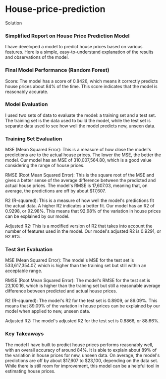 # House-price-prediction

Solution
### Simplified Report on House Price Prediction Model
I have developed a model to predict house prices based on various features. Here is a simple, easy-to-understand explanation of the results and observations of the model.

### Final Model Performance (Random Forest)
Score: The model has a score of 0.8426, which means it correctly predicts house prices about 84% of the time. This score indicates that the model is reasonably accurate.
### Model Evaluation
I used two sets of data to evaluate the model: a training set and a test set. The training set is the data used to build the model, while the test set is separate data used to see how well the model predicts new, unseen data.

### Training Set Evaluation
MSE (Mean Squared Error): This is a measure of how close the model's predictions are to the actual house prices. The lower the MSE, the better the model. Our model has an MSE of 310,007,564.80, which is a good value considering the range of house prices.

RMSE (Root Mean Squared Error): This is the square root of the MSE and gives a better sense of the average difference between the predicted and actual house prices. The model's RMSE is 17,607.03, meaning that, on average, the predictions are off by about $17,607.

R2 (R-squared): This is a measure of how well the model's predictions fit the actual data. A higher R2 indicates a better fit. Our model has an R2 of 0.9298, or 92.98%. This means that 92.98% of the variation in house prices can be explained by our model.

Adjusted R2: This is a modified version of R2 that takes into account the number of features used in the model. Our model's adjusted R2 is 0.9291, or 92.91%.

### Test Set Evaluation
MSE (Mean Squared Error): The model's MSE for the test set is 533,617,354.07, which is higher than the training set but still within an acceptable range.

RMSE (Root Mean Squared Error): The model's RMSE for the test set is 23,100.16, which is higher than the training set but still a reasonable average difference between predicted and actual house prices.

R2 (R-squared): The model's R2 for the test set is 0.8909, or 89.09%. This means that 89.09% of the variation in house prices can be explained by our model when applied to new, unseen data.

Adjusted R2: The model's adjusted R2 for the test set is 0.8866, or 88.66%.

### Key Takeaways
The model I have built to predict house prices performs reasonably well, with an overall accuracy of around 84%. It is able to explain about 89% of the variation in house prices for new, unseen data. On average, the model's predictions are off by about $17,607 to $23,100, depending on the data set. While there is still room for improvement, this model can be a helpful tool in estimating house prices.
